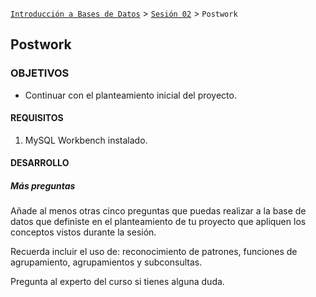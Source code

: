 [`Introducción a Bases de Datos`](../../Readme.md) > [`Sesión 02`](../Readme.md) > `Postwork`

## Postwork

### OBJETIVOS

- Continuar con el planteamiento inicial del proyecto.

#### REQUISITOS

1. MySQL Workbench instalado.

#### DESARROLLO

##### Más preguntas

Añade al menos otras cinco preguntas que puedas realizar a la base de datos que definiste en el planteamiento de tu proyecto que apliquen los conceptos vistos durante la sesión. 

Recuerda incluir el uso de: reconocimiento de patrones, funciones de agrupamiento, agrupamientos y subconsultas.

Pregunta al experto del curso si tienes alguna duda.
